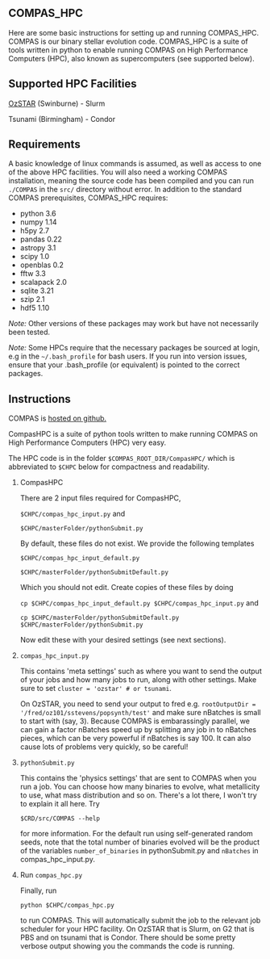 COMPAS_HPC
------------
Here are some basic instructions for setting up and running COMPAS_HPC. COMPAS is our binary stellar evolution code. COMPAS_HPC is a suite of tools written in python to enable running COMPAS on High Performance Computers (HPC), also known as supercomputers (see supported below). 

Supported HPC Facilities
-------------------------
[OzSTAR](https://supercomputing.swin.edu.au) (Swinburne) - Slurm

Tsunami (Birmingham) - Condor

Requirements
--------------
A basic knowledge of linux commands is assumed, as well as access to one of the above HPC facilities. You will also need a working COMPAS installation, meaning the source code has been compiled and you can run `./COMPAS` in the `src/` directory without error.
In addition to the standard COMPAS prerequisites, COMPAS_HPC requires:

- python 3.6 
- numpy 1.14 
- h5py 2.7 
- pandas 0.22 
- astropy 3.1 
- scipy 1.0 
- openblas 0.2 
- fftw 3.3 
- scalapack 2.0 
- sqlite 3.21 
- szip 2.1 
- hdf5 1.10 

*Note:* Other versions of these packages may work but have not necessarily been tested.

*Note:* Some HPCs require that the necessary packages be sourced at login, e.g in the `~/.bash_profile` for bash users. If you run into version issues, ensure that your .bash_profile (or equivalent) is pointed to the correct packages.

Instructions
---------------
COMPAS is [hosted on github.](https://github.com/TeamCOMPAS/COMPAS/) 

CompasHPC is a suite of python tools written to make running COMPAS on High Performance Computers (HPC) very easy. 

The HPC code is in the folder `$COMPAS_ROOT_DIR/CompasHPC/` which is abbreviated to `$CHPC` below for compactness and readability.
 
1) CompasHPC
   
   There are 2 input files required for CompasHPC, 

     `$CHPC/compas_hpc_input.py` and

     `$CHPC/masterFolder/pythonSubmit.py`
   
   By default, these files do not exist. We provide the following templates
   
     `$CHPC/compas_hpc_input_default.py` 

     `$CHPC/masterFolder/pythonSubmitDefault.py`
   
   Which you should not edit. Create copies of these files by doing
   
     `cp $CHPC/compas_hpc_input_default.py $CHPC/compas_hpc_input.py` and

     `cp $CHPC/masterFolder/pythonSubmitDefault.py $CHPC/masterFolder/pythonSubmit.py`
    
   Now edit these with your desired settings (see next sections).

2) `compas_hpc_input.py`

   This contains 'meta settings' such as where you want to send the output of your jobs and how many jobs to run, along with other settings. Make sure to set `cluster = 'ozstar' # or tsunami`.
    
   On OzSTAR, you need to send your output to fred e.g. `rootOutputDir = '/fred/oz101/sstevens/popsynth/test'` and make sure nBatches is small to start with (say, 3). Because COMPAS is embarassingly parallel, we can gain a factor nBatches speed up by splitting any job in to nBatches pieces, which can be very powerful if nBatches is say 100. It can also cause lots of problems very quickly, so be careful!
 
3) `pythonSubmit.py`

   This contains the 'physics settings' that are sent to COMPAS when you run a job. You can choose how many binaries to evolve, what metallicity to use, what mass distribution and so on. There's a lot there, I won't try to explain it all here. Try 
   
     `$CRD/src/COMPAS --help`
   
   for more information. For the default run using self-generated random seeds, note that the total number of binaries evolved will be the product of the variables `number_of_binaries` in pythonSubmit.py and `nBatches` in compas_hpc_input.py.
 
4) Run `compas_hpc.py`

   Finally, run
    
     `python $CHPC/compas_hpc.py`
    
   to run COMPAS. This will automatically submit the job to the relevant job scheduler for your HPC facility. On OzSTAR that is Slurm, on G2 that is PBS and on tsunami that is Condor. There should be some pretty verbose output showing you the commands the code is running.


